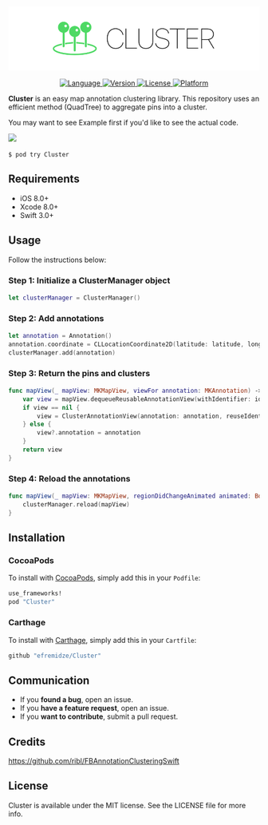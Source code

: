 <p align="center">
    <img src="Images/logo.png" width="890" alt="Cluster" />
</p>

<p align="center">
<a href="https://swift.org" target="_blank">
<img alt="Language" src="https://img.shields.io/badge/Swift-3.1-orange.svg?style=flat">
</a>
<a href="http://cocoapods.org/pods/Cluster" target="_blank">
<img alt="Version" src="https://img.shields.io/cocoapods/v/Cluster.svg?style=flat">
</a>
<a href="http://cocoapods.org/pods/Cluster" target="_blank">
<img alt="License" src="https://img.shields.io/cocoapods/l/Cluster.svg?style=flat">
</a>
<a href="http://cocoapods.org/pods/Cluster" target="_blank">
<img alt="Platform" src="https://img.shields.io/cocoapods/p/Cluster.svg?style=flat">
</a>
</p>

**Cluster** is an easy map annotation clustering library. This repository uses an efficient method (QuadTree) to aggregate pins into a cluster.

You may want to see Example first if you'd like to see the actual code.

<img src="https://raw.githubusercontent.com/efremidze/Cluster/master/Images/demo.gif" width="320">

```
$ pod try Cluster
```

## Requirements

- iOS 8.0+
- Xcode 8.0+
- Swift 3.0+

## Usage

Follow the instructions below:

### Step 1: Initialize a ClusterManager object

```swift
let clusterManager = ClusterManager()
```

### Step 2: Add annotations

```swift
let annotation = Annotation()
annotation.coordinate = CLLocationCoordinate2D(latitude: latitude, longitude: longitude)
clusterManager.add(annotation)
```

### Step 3: Return the pins and clusters

```swift
func mapView(_ mapView: MKMapView, viewFor annotation: MKAnnotation) -> MKAnnotationView? {
    var view = mapView.dequeueReusableAnnotationView(withIdentifier: identifier)
    if view == nil {
        view = ClusterAnnotationView(annotation: annotation, reuseIdentifier: identifier, type: .color(color: color, radius: radius))
    } else {
        view?.annotation = annotation
    }
    return view
}
```

### Step 4: Reload the annotations

```swift
func mapView(_ mapView: MKMapView, regionDidChangeAnimated animated: Bool) {
    clusterManager.reload(mapView)
}
```

## Installation

### CocoaPods
To install with [CocoaPods](http://cocoapods.org/), simply add this in your `Podfile`:
```ruby
use_frameworks!
pod "Cluster"
```

### Carthage
To install with [Carthage](https://github.com/Carthage/Carthage), simply add this in your `Cartfile`:
```ruby
github "efremidze/Cluster"
```

## Communication

- If you **found a bug**, open an issue.
- If you **have a feature request**, open an issue.
- If you **want to contribute**, submit a pull request.

## Credits

https://github.com/ribl/FBAnnotationClusteringSwift

## License

Cluster is available under the MIT license. See the LICENSE file for more info.
